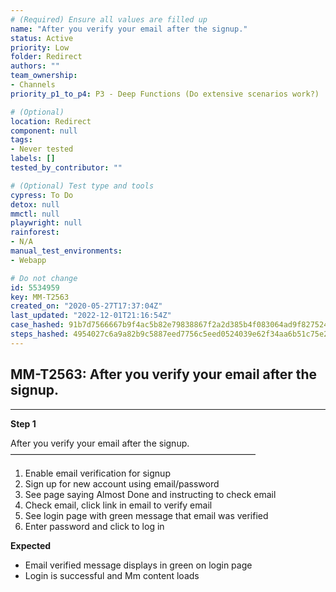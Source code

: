 ```yaml
---
# (Required) Ensure all values are filled up
name: "After you verify your email after the signup."
status: Active
priority: Low
folder: Redirect
authors: ""
team_ownership: 
- Channels
priority_p1_to_p4: P3 - Deep Functions (Do extensive scenarios work?)

# (Optional)
location: Redirect
component: null
tags:
- Never tested
labels: []
tested_by_contributor: ""

# (Optional) Test type and tools
cypress: To Do
detox: null
mmctl: null
playwright: null
rainforest: 
- N/A
manual_test_environments:
- Webapp

# Do not change
id: 5534959
key: MM-T2563
created_on: "2020-05-27T17:37:04Z"
last_updated: "2022-12-01T21:16:54Z"
case_hashed: 91b7d7566667b9f4ac5b82e79838867f2a2d385b4f083064ad9f8275241f8d1ec1869cdab39394cbdbb11e3d7b9ab3ef
steps_hashed: 4954027c6a9a82b9c5887eed7756c5eed0524039e62f34aa6b51c75e22e65993fb3ae10d462bcd8de3c5369169a923aa
---
```


<!-- (Auto-generated) Based on frontmatter's "key" and "name" -->

## MM-T2563: After you verify your email after the signup.

---

**Step 1**

After you verify your email after the signup.\
————————————————————————————

1. Enable email verification for signup
2. Sign up for new account using email/password
3. See page saying Almost Done and instructing to check email
4. Check email, click link in email to verify email
5. See login page with green message that email was verified
6. Enter password and click to log in

**Expected**

- Email verified message displays in green on login page
- Login is successful and Mm content loads
